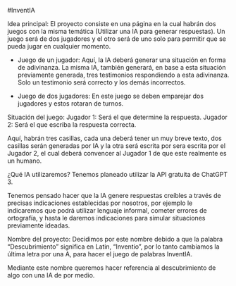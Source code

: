 #InventIA


Idea principal:
El proyecto consiste en una página en la cual habrán dos juegos con la misma temática (Utilizar una IA para generar respuestas). Un juego será de dos jugadores y el otro será de uno solo para permitir que se pueda jugar en cualquier momento.


- Juego de un jugador:
Aquí, la IA deberá generar una situación en forma de adivinanza.
La misma IA, también generará, en base a esta situación previamente generada, tres testimonios respondiendo a esta adivinanza.
Solo un testimonio será correcto y los demás incorrectos.

- Juego de dos jugadores:
En este juego se deben emparejar dos jugadores y estos rotaran de turnos.

Situación del juego:
Jugador 1: Será el que determine la respuesta.
Jugador 2: Será el que escriba la respuesta correcta.

Aquí, habrán tres casillas, cada una deberá tener un muy breve texto, dos casillas serán generadas por IA y la otra será escrita por sera escrita por el Jugador 2,  el cual deberá convencer al Jugador 1 de que este realmente es un humano.




¿Qué IA utilizaremos?
Tenemos planeado utilizar la API gratuita de ChatGPT 3.

Tenemos pensado hacer que la IA genere respuestas creíbles a través de precisas indicaciones establecidas por nosotros, por ejemplo le indicaremos que podrá utilizar lenguaje informal, cometer errores de ortografía, y hasta le daremos indicaciones para simular situaciones previamente ideadas.

Nombre del proyecto:
Decidimos por este nombre debido a que la palabra “Descubrimiento” significa en Latin, “Inventio”, por lo tanto cambiamos la última letra por una A, para hacer el juego de palabras InventIA.

Mediante este nombre queremos hacer referencia al descubrimiento de algo con una IA de por medio.

